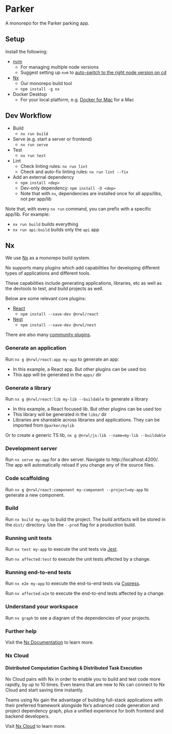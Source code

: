 # Parker

A monorepo for the Parker parking app.

## Setup

Install the following:
* [nvm](https://github.com/nvm-sh/nvm)
  * For managing multiple node versions
  * Suggest setting up `nvm` to [auto-switch to the right node version on cd](https://github.com/nvm-sh/nvm#deeper-shell-integration)
* [Nx](https://nx.dev)
  * Our monorepo build tool
  * `npm install -g nx`
* Docker Desktop
  * For your local platform, e.g. [Docker for Mac](https://docs.docker.com/desktop/install/mac-install/) for a Mac

## Dev Workflow

* Build
  * `nx run build`
* Serve (e.g. start a server or frontend)
  * `nx run serve`
* Test
  * `nx run test`
* Lint
  * Check linting rules: `nx run lint`
  * Check and auto-fix linting rules: `nx run lint --fix`
* Add an external dependency
  * `npm install <dep>`
  * Dev-only dependency: `npm install -D <dep>`
  * Note that with `nx`, dependencies are installed once for all apps/libs, not per app/lib

Note that, with every `nx run` command, you can prefix with a specific app/lib. For example:
* `nx run build` builds everything
* `nx run api:build` builds only the `api` app

## Nx

We use [Nx](https://nx.dev) as a monorepo build system.

Nx supports many plugins which add capabilities for developing different types of applications and different tools.

These capabilities include generating applications, libraries, etc as well as the devtools to test, and build projects as well.

Below are some relevant core plugins:

- [React](https://reactjs.org)
  - `npm install --save-dev @nrwl/react`
- [Nest](https://nestjs.com)
  - `npm install --save-dev @nrwl/nest`

There are also many [community plugins](https://nx.dev/community).

### Generate an application

Run `nx g @nrwl/react:app my-app` to generate an app:
- In this example, a React app. But other plugins can be used too
- This app will be generated in the `apps/` dir

### Generate a library

Run `nx g @nrwl/react:lib my-lib --buildable` to generate a library
- In this example, a React focused lib. But other plugins can be used too
- This library will be generated in the `libs/` dir
- Libraries are shareable across libraries and applications. They can be imported from `@parker/mylib`

Or to create a generic TS lib, `nx g @nrwl/js:lib --name=my-lib --buildable`

### Development server

Run `nx serve my-app` for a dev server. Navigate to http://localhost:4200/. The app will automatically reload if you change any of the source files.

### Code scaffolding

Run `nx g @nrwl/react:component my-component --project=my-app` to generate a new component.

### Build

Run `nx build my-app` to build the project. The build artifacts will be stored in the `dist/` directory. Use the `--prod` flag for a production build.

### Running unit tests

Run `nx test my-app` to execute the unit tests via [Jest](https://jestjs.io).

Run `nx affected:test` to execute the unit tests affected by a change.

### Running end-to-end tests

Run `nx e2e my-app` to execute the end-to-end tests via [Cypress](https://www.cypress.io).

Run `nx affected:e2e` to execute the end-to-end tests affected by a change.

### Understand your workspace

Run `nx graph` to see a diagram of the dependencies of your projects.

### Further help

Visit the [Nx Documentation](https://nx.dev) to learn more.

### Nx Cloud

#### Distributed Computation Caching & Distributed Task Execution

Nx Cloud pairs with Nx in order to enable you to build and test code more rapidly, by up to 10 times. Even teams that are new to Nx can connect to Nx Cloud and start saving time instantly.

Teams using Nx gain the advantage of building full-stack applications with their preferred framework alongside Nx’s advanced code generation and project dependency graph, plus a unified experience for both frontend and backend developers.

Visit [Nx Cloud](https://nx.app/) to learn more.
